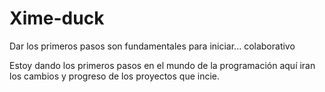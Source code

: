 # Xime-duck
Dar los primeros pasos son fundamentales para iniciar... colaborativo

Estoy dando los primeros pasos en el mundo de la programación aquí iran los cambios y progreso de los proyectos que incie.
